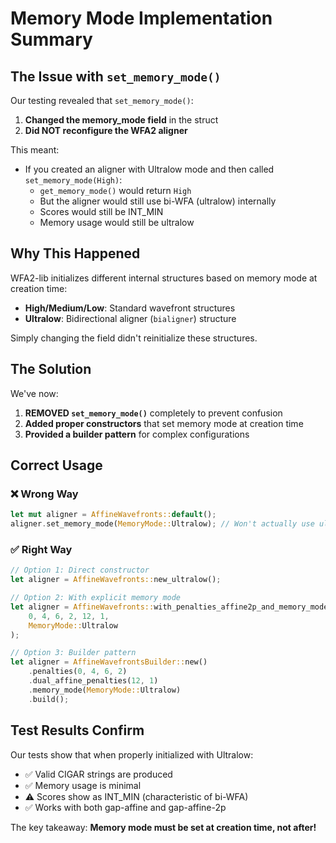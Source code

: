 # Memory Mode Implementation Summary

## The Issue with `set_memory_mode()`

Our testing revealed that `set_memory_mode()`:
1. **Changed the memory_mode field** in the struct
2. **Did NOT reconfigure the WFA2 aligner** 

This meant:
- If you created an aligner with Ultralow mode and then called `set_memory_mode(High)`:
  - `get_memory_mode()` would return `High` 
  - But the aligner would still use bi-WFA (ultralow) internally
  - Scores would still be INT_MIN
  - Memory usage would still be ultralow

## Why This Happened

WFA2-lib initializes different internal structures based on memory mode at creation time:
- **High/Medium/Low**: Standard wavefront structures
- **Ultralow**: Bidirectional aligner (`bialigner`) structure

Simply changing the field didn't reinitialize these structures.

## The Solution

We've now:
1. **REMOVED `set_memory_mode()`** completely to prevent confusion
2. **Added proper constructors** that set memory mode at creation time
3. **Provided a builder pattern** for complex configurations

## Correct Usage

### ❌ Wrong Way
```rust
let mut aligner = AffineWavefronts::default();
aligner.set_memory_mode(MemoryMode::Ultralow); // Won't actually use ultralow!
```

### ✅ Right Way
```rust
// Option 1: Direct constructor
let aligner = AffineWavefronts::new_ultralow();

// Option 2: With explicit memory mode
let aligner = AffineWavefronts::with_penalties_affine2p_and_memory_mode(
    0, 4, 6, 2, 12, 1,
    MemoryMode::Ultralow
);

// Option 3: Builder pattern
let aligner = AffineWavefrontsBuilder::new()
    .penalties(0, 4, 6, 2)
    .dual_affine_penalties(12, 1)
    .memory_mode(MemoryMode::Ultralow)
    .build();
```

## Test Results Confirm

Our tests show that when properly initialized with Ultralow:
- ✅ Valid CIGAR strings are produced
- ✅ Memory usage is minimal
- ⚠️ Scores show as INT_MIN (characteristic of bi-WFA)
- ✅ Works with both gap-affine and gap-affine-2p

The key takeaway: **Memory mode must be set at creation time, not after!**